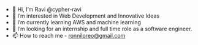 - 👋 Hi, I’m Ravi @cypher-ravi
- 👀 I’m interested in Web Development and Innovative Ideas
- 🌱 I’m currently learning AWS and machine learning
- 💞️ I’m looking for an internship and full time role as a software engineer.
- 📫 How to reach me - ronniloreo@gmail.com

<!---
cypher-ravi/cypher-ravi is a ✨ special ✨ repository because its `README.md` (this file) appears on your GitHub profile.
You can click the Preview link to take a look at your changes.
--->
